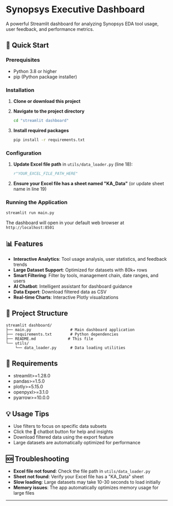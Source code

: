 # Synopsys Executive Dashboard

A powerful Streamlit dashboard for analyzing Synopsys EDA tool usage, user feedback, and performance metrics.

## 🚀 Quick Start

### Prerequisites
- Python 3.8 or higher
- pip (Python package installer)

### Installation

1. **Clone or download this project**
2. **Navigate to the project directory**
   ```bash
   cd "streamlit dashboard"
   ```

3. **Install required packages**
   ```bash
   pip install -r requirements.txt
   ```

### Configuration

1. **Update Excel file path** in `utils/data_loader.py` (line 18):
   ```python
   r"YOUR_EXCEL_FILE_PATH_HERE"
   ```

2. **Ensure your Excel file has a sheet named "KA_Data"** (or update sheet name in line 19)

### Running the Application

```bash
streamlit run main.py
```

The dashboard will open in your default web browser at `http://localhost:8501`

## 📊 Features

- **Interactive Analytics**: Tool usage analysis, user statistics, and feedback trends
- **Large Dataset Support**: Optimized for datasets with 80k+ rows
- **Smart Filtering**: Filter by tools, management chain, date ranges, and users
- **AI Chatbot**: Intelligent assistant for dashboard guidance
- **Data Export**: Download filtered data as CSV
- **Real-time Charts**: Interactive Plotly visualizations

## 📁 Project Structure

```
streamlit dashboard/
├── main.py                 # Main dashboard application
├── requirements.txt        # Python dependencies
├── README.md              # This file
└── utils/
    └── data_loader.py      # Data loading utilities
```

## 🔧 Requirements

- streamlit>=1.28.0
- pandas>=1.5.0
- plotly>=5.15.0
- openpyxl>=3.1.0
- pyarrow>=10.0.0

## 💡 Usage Tips

- Use filters to focus on specific data subsets
- Click the 💬 chatbot button for help and insights
- Download filtered data using the export feature
- Large datasets are automatically optimized for performance

## 🆘 Troubleshooting

- **Excel file not found**: Check the file path in `utils/data_loader.py`
- **Sheet not found**: Verify your Excel file has a "KA_Data" sheet
- **Slow loading**: Large datasets may take 10-30 seconds to load initially
- **Memory issues**: The app automatically optimizes memory usage for large files

---
